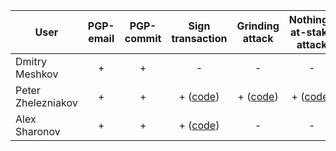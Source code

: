 | User              | PGP-email     | PGP-commit  | Sign transaction| Grinding attack  | Nothing-at-stake attack |
| ----------------- |:-------------:|:-----------:|:---------------:|:----------------:|:---------------:|
| Dmitry Meshkov    | +             | +           |  -              |  -               |  -              |
| Peter Zhelezniakov| + | + | + ([code](https://gist.github.com/petermz/92c829940f6e41dee3cf62558e9de494)) | + ([code](https://github.com/petermz/Waves/tree/grinding-attack)) | + ([code](https://github.com/petermz/Waves/tree/nothing-at-stake)) |
| Alex Sharonov     | + | + | + ([code](https://github.com/AlexSharon/transaction/blob/master/txSign.py)) |  -               |  -              |
